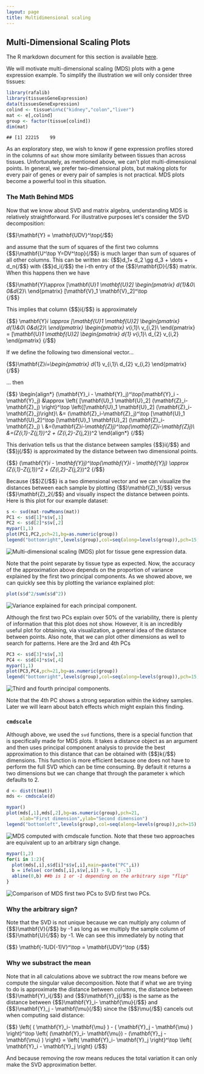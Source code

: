 ```yaml
---
layout: page
title: Multidimensional scaling
---
```




## Multi-Dimensional Scaling Plots

The R markdown document for this section is available [here](https://github.com/genomicsclass/labs/tree/master/highdim/mds.Rmd).

We will motivate multi-dimensional scaling (MDS) plots with a gene expression example. To simplify the illustration we will only consider three tissues:


```r
library(rafalib)
library(tissuesGeneExpression)
data(tissuesGeneExpression)
colind <- tissue%in%c("kidney","colon","liver")
mat <- e[,colind]
group <- factor(tissue[colind])
dim(mat)
```

```
## [1] 22215    99
```

As an exploratory step, we wish to know if gene expression profiles stored in the columns of `mat` show more similarity between tissues than across tissues. Unfortunately, as mentioned above, we can't plot multi-dimensional points. In general, we prefer two-dimensional plots, but making plots for every pair of genes or every pair of samples is not practical. MDS plots become a powerful tool in this situation.

### The Math Behind MDS

Now that we know about SVD and matrix algebra, understanding MDS is relatively straightforward. For illustrative purposes let's consider the SVD decomposition:

{$$}\mathbf{Y} = \mathbf{UDV}^\top{/$$}

and assume that the sum of squares of the first two columns {$$}\mathbf{U^\top Y=DV^\top}{/$$} is much larger than sum of squares of all other columns. This can be written as: 
{$$}d_1+ d_2 \gg d_3 + \dots + d_n{/$$} with {$$}d_i{/$$} the i-th entry of the {$$}\mathbf{D}{/$$} matrix. When this happens then we have 

{$$}\mathbf{Y}\approx [\mathbf{U}_1 \mathbf{U}_2] 
  \begin{pmatrix}
    d_{1}&0\\
    0&d_{2}\\
  \end{pmatrix}
  [\mathbf{V}_1 \mathbf{V}_2]^\top  
{/$$}

This implies that column {$$}i{/$$} is approximately

{$$}
\mathbf{Y}_i \approx
[\mathbf{U}_1 \mathbf{U}_2] 
  \begin{pmatrix}
    d_{1}&0\\
    0&d_{2}\\
  \end{pmatrix}
  \begin{pmatrix}
    v_{i,1}\\
    v_{i,2}\\
     \end{pmatrix}
    =
    [\mathbf{U}_1 \mathbf{U}_2] 
  \begin{pmatrix}
    d_{1} v_{i,1}\\
    d_{2} v_{i,2}
 \end{pmatrix}
{/$$}

If we define the following two dimensional vector...

 {$$}\mathbf{Z}_i=\begin{pmatrix}
    d_{1} v_{i,1}\\
    d_{2} v_{i,2}
 \end{pmatrix}
 {/$$}

... then

{$$}
\begin{align*}
(\mathbf{Y}_i - \mathbf{Y}_j)^\top(\mathbf{Y}_i - \mathbf{Y}_j) &\approx \left\{ [\mathbf{U}_1 \mathbf{U}_2] (\mathbf{Z}_i-\mathbf{Z}_j) \right\}^\top \left\{[\mathbf{U}_1 \mathbf{U}_2]  (\mathbf{Z}_i-\mathbf{Z}_j)\right\}\\
&= (\mathbf{Z}_i-\mathbf{Z}_j)^\top [\mathbf{U}_1 \mathbf{U}_2]^\top [\mathbf{U}_1 \mathbf{U}_2] (\mathbf{Z}_i-\mathbf{Z}_j) \\
&=(\mathbf{Z}_i-\mathbf{Z}_j)^\top(\mathbf{Z}_i-\mathbf{Z}_j)\\
&=(Z_{i,1}-Z_{j,1})^2 + (Z_{i,2}-Z_{j,2})^2
\end{align*}
{/$$}

This derivation tells us that the distance between samples {$$}i{/$$} and {$$}j{/$$} is approximated by the distance between two dimensional points.

{$$} (\mathbf{Y}_i - \mathbf{Y}_j)^\top(\mathbf{Y}_i - \mathbf{Y}_j) \approx
 (Z_{i,1}-Z_{j,1})^2 + (Z_{i,2}-Z_{j,2})^2
{/$$}

Because {$$}Z{/$$} is a two dimensional vector and we can visualize the distances between each sample by plotting {$$}\mathbf{Z}_1{/$$} versus {$$}\mathbf{Z}_2{/$$} and visually inspect the distance between points. Here is this plot for our example dataset:


```r
s <- svd(mat-rowMeans(mat))
PC1 <- s$d[1]*s$v[,1]
PC2 <- s$d[2]*s$v[,2]
mypar(1,1)
plot(PC1,PC2,pch=21,bg=as.numeric(group))
legend("bottomright",levels(group),col=seq(along=levels(group)),pch=15,cex=1.5)
```

![Multi-dimensional scaling (MDS) plot for tissue gene expression data.](images/R/mds-tmp-MDS-1.png) 

Note that the point separate by tissue type as expected. Now, the accuracy of the approximation above depends on the proportion of variance explained by the first two principal components. As we showed above, we can quickly see this by plotting the variance explained plot:


```r
plot(s$d^2/sum(s$d^2))
```

![Variance explained for each principal component.](images/R/mds-tmp-variance_explained-1.png) 

Although the first two PCs explain over 50% of the variability, there is plenty of information that this plot does not show. However, it is an incredibly useful plot for obtaining, via visualization, a general idea of the distance between points. Also note, that we can plot other dimensions as well to search for patterns. Here are the 3rd and 4th PCs


```r
PC3 <- s$d[3]*s$v[,3]
PC4 <- s$d[4]*s$v[,4]
mypar(1,1)
plot(PC3,PC4,pch=21,bg=as.numeric(group))
legend("bottomright",levels(group),col=seq(along=levels(group)),pch=15,cex=1.5)
```

![Third and fourth principal components.](images/R/mds-tmp-PC_3_and_4-1.png) 

Note that the 4th PC shows a strong separation within the kidney samples. Later we will learn about batch effects which might explain this finding. 



### `cmdscale`

Although above, we used the `svd` functions, there is a special function that is specifically made for MDS plots. It takes a distance object as an argument and then uses principal component analysis to provide the best approximation to this distance that can be obtained with {$$}k{/$$} dimensions. This function is more efficient because one does not have to perform the full SVD which can be time consuming. By default it returns a two dimensions but we can change that through the parameter `k` which defaults to 2.


```r
d <- dist(t(mat))
mds <- cmdscale(d)

mypar()
plot(mds[,1],mds[,2],bg=as.numeric(group),pch=21,
     xlab="First dimension",ylab="Second dimension")
legend("bottomleft",levels(group),col=seq(along=levels(group)),pch=15)
```

![MDS computed with cmdscale function.](images/R/mds-tmp-mds2-1.png) 
Note that these two approaches are equivalent up to an arbitrary sign change.


```r
mypar(1,2)
for(i in 1:2){
  plot(mds[,i],s$d[i]*s$v[,i],main=paste("PC",i))
  b = ifelse( cor(mds[,i],s$v[,i]) > 0, 1, -1)
  abline(0,b) ##b is 1 or -1 depending on the arbitrary sign "flip"
}
```

![Comparison of MDS first two PCs to SVD first two PCs.](images/R/mds-tmp-mds_same_as_svd-1.png) 


### Why the arbitrary sign?
Note that the SVD is not unique because we can multiply any column of {$$}\mathbf{V}{/$$} by -1 as long as we multiply the sample column of {$$}\mathbf{U}{/$$} by -1. We can see this immediately by noting that

{$$}
\mathbf{-1UD(-1)V}^\top = \mathbf{UDV}^\top
{/$$}


### Why we substract the mean

Note that in all calculations above we subtract the row means before we compute the singular value decomposition. Note that if what we are trying to do is approximate the distance between columns, the distance between  {$$}\mathbf{Y}_i{/$$} and {$$}\mathbf{Y}_j{/$$} is the same as the distance between {$$}\mathbf{Y}_i- \mathbf{\mu}{/$$} and {$$}\mathbf{Y}_j - \mathbf{\mu}{/$$} since the {$$}\mu{/$$} cancels out when computing said distance:

{$$}
\left\{ ( \mathbf{Y}_i- \mathbf{\mu} ) - ( \mathbf{Y}_j - \mathbf{\mu} ) \right\}^\top \left\{ (\mathbf{Y}_i- \mathbf{\mu}) - (\mathbf{Y}_j - \mathbf{\mu} ) \right\} = \left\{  \mathbf{Y}_i-  \mathbf{Y}_j  \right\}^\top \left\{ \mathbf{Y}_i - \mathbf{Y}_j  \right\}
{/$$}

And because removing the row means reduces the total variation it can only make the SVD approximation better.


